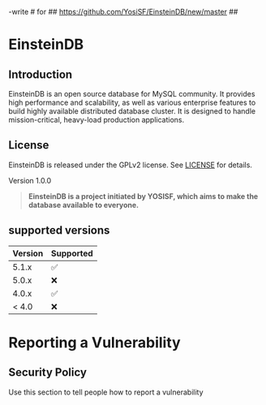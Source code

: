 -write # for ## https://github.com/YosiSF/EinsteinDB/new/master ##


# EinsteinDB


## Introduction

EinsteinDB is an open source database for MySQL community. It provides high performance and scalability, as well as various enterprise features to build highly available distributed database cluster. It is designed to handle mission-critical, heavy-load production applications.

## License

EinsteinDB is released under the GPLv2 license. See [LICENSE](./LICENSE) for details.

Version 1.0.0

> **EinsteinDB is a project initiated by YOSISF, which aims to make the database available to everyone.**

## supported versions

| Version | Supported          |
| ------- | ------------------ |
| 5.1.x   | :white_check_mark: |
| 5.0.x   | :x:                |
| 4.0.x   | :white_check_mark: |
| < 4.0   | :x:                |

  # Reporting a Vulnerability
## Security Policy

 Use this section to tell people how to report a vulnerability
